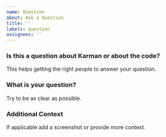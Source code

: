 ```yaml
---
name: Question
about: Ask a Question
title: ''
labels: question
assignees: ''
---
```


### Is this a question about Karman or about the code?
This helps getting the right people to answer your question.

### What is your question?
Try to be as clear as possible.

### Additional Context
If applicable add a screenshot or provide more context.
